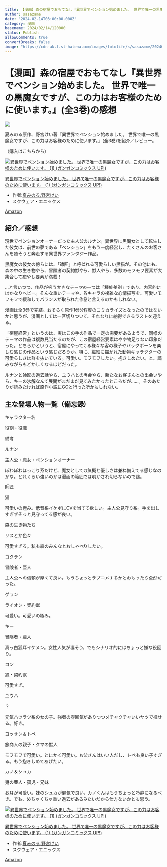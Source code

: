 ```yaml
---
title: 【漫画】森の宿屋でおもてなし『異世界でペンション始めました。 世界で唯一の黒魔女ですが、この力はお客様のために使います。』(全3巻)の感想
author: sasazame
date: "2024-02-14T03:00:00.000Z"
category: 漫画
basename: 2024/02/14/120000
status: Publish
allowComments: true
convertBreaks: false
image: "https://cdn-ak.f.st-hatena.com/images/fotolife/s/sasazame/20240213/20240213225049.png"
---
```

# 【漫画】森の宿屋でおもてなし『異世界でペンション始めました。 世界で唯一の黒魔女ですが、この力はお客様のために使います。』(全3巻)の感想

![](https://cdn-ak.f.st-hatena.com/images/fotolife/s/sasazame/20240213/20240213225049.png)

夏みのる原作、野宮けい著『異世界でペンション始めました。 世界で唯一の黒魔女ですが、この力はお客様のために使います。』(全3巻)を紹介／レビュー。

（購入はこちらから）  

[![異世界でペンション始めました。 世界で唯一の黒魔女ですが、この力はお客様のために使います。 (1) (ガンガンコミックス UP!)](https://m.media-amazon.com/images/I/51QgKdCIy5L._SL500_.jpg "異世界でペンション始めました。 世界で唯一の黒魔女ですが、この力はお客様のために使います。 (1) (ガンガンコミックス UP!)")](https://www.amazon.co.jp/dp/4757577249?tag=mochig08-22&linkCode=ogi&th=1&psc=1)

[異世界でペンション始めました。 世界で唯一の黒魔女ですが、この力はお客様のために使います。 (1) (ガンガンコミックス UP!)](https://www.amazon.co.jp/dp/4757577249?tag=mochig08-22&linkCode=ogi&th=1&psc=1)

-   作者:[夏みのる](https://d.hatena.ne.jp/keyword/%B2%C6%A4%DF%A4%CE%A4%EB),[野宮けい](https://d.hatena.ne.jp/keyword/%CC%EE%B5%DC%A4%B1%A4%A4)
-   スクウェア・エニックス

[Amazon](https://www.amazon.co.jp/dp/4757577249?tag=mochig08-22&linkCode=ogi&th=1&psc=1)

<!-- Extended Body -->

## 紹介／感想

現世でペンションオーナーだった主人公のルナン。異世界に黒魔女として転生した彼女は、前世の夢である「ペンション」をもう一度経営し、たくさんのお客さんを癒そうと奔走する異世界ファンタジー作品。

黒魔女の彼女の傍らには、「師匠」と呼ばれる可愛らしい黒猫が。その他にも、森の中の生き物やら、冒険者の契約獣やら、獣人やら、多数のモフモフ要素が大集合して癒やし要素が満載！

…と言いつつ、作品が扱う大きなテーマの一つは「種族差別」であり、内容的にはかなりヘビー。そんな重いテーマや、各キャラの複雑な心情描写を、可愛いモフモフで緩和してバランスが取られた作品と言えるのかもしれない。

  

漫画は全3巻で完結。おそらく原作1巻分程度のコミカライズとなったのではないかと思うが、漫画としては一区切りついて、それなりに納得できるラストを迎える。

「宿屋経営」というのは、実はこの手の作品で一定の需要があるようで、同様のテーマの作品は複数見当たるのだが、この宿屋経営要素はやや物足りない印象だった。どちらかというと、宿屋にやってくる様々な客の様子やバックボーンを楽しむ感じの作品という感じだろうか。特に、繊細に描かれた動物キャラクターの可愛らしさは群を抜いている。可愛い。モフモフしたい。抱きしめたい。と、読みながらもどかしくなるほどだった。

ルナンと師匠の過去話やら、ユウハとの再会やら、新たなお客さんとの出会いやら、キーの氷解なんて展開がまだまだ見てみたかったところだが……。そのあたりが読みたければ原作小説にGOと行った所かもしれない。

## 主な登場人物一覧（備忘録）

キャラクター名

役割・役職

備考

ルナン

主人公・魔女・ペンションオーナー

ぽわぽわほっこり系だけど、魔女としての気概と優しさは兼ね備えてる感じなのかな。どれくらい強いのかは漫画の範囲では明かされ切らないので謎。

師匠

猫

可愛いの極み。低音系イケボにCVを当てて欲しい。主人公見守り系。手を出しすぎずそっと見守ってる感が良い。

森の生き物たち

リスとか色々

可愛すぎる。私も森のみんなとおしゃべりしたい。

コクラン

冒険者・亜人

主人公への信頼が厚くて良い。もうちょっとラブコメするかとおもったら全然だった。

グラン

ライオン・契約獣

可愛い。可愛いの極み。

キー

冒険者・亜人

真っ白狐耳イケメン。女性人気が凄そう。でもシナリオ的にはちょっと嫌な役回り。

コン

狐・契約獣

可愛すぎ。

ユウハ

？

元気ハツラツ系の女の子。強者の雰囲気がありつつメチャクチャいいヤツで推せる。好き。

ヨッサン＆トペ

旅商人の親子・クマの獣人

モフモフで可愛い。とにかく可愛い。お父さんはいい人だし、トペも良い子すぎる。もう抱きしめてあげたい。

カノ＆シュカ

兎の亜人・孤児・兄妹

お耳が可愛い。妹のシュカが健気で良い。カノくんはもうちょっと冷静になるべき。でも、めちゃくちゃ重い過去があるみたいだから仕方ないかとも思う。

[![異世界でペンション始めました。 世界で唯一の黒魔女ですが、この力はお客様のために使います。 (1) (ガンガンコミックス UP!)](https://m.media-amazon.com/images/I/51QgKdCIy5L._SL500_.jpg "異世界でペンション始めました。 世界で唯一の黒魔女ですが、この力はお客様のために使います。 (1) (ガンガンコミックス UP!)")](https://www.amazon.co.jp/dp/4757577249?tag=mochig08-22&linkCode=ogi&th=1&psc=1)

[異世界でペンション始めました。 世界で唯一の黒魔女ですが、この力はお客様のために使います。 (1) (ガンガンコミックス UP!)](https://www.amazon.co.jp/dp/4757577249?tag=mochig08-22&linkCode=ogi&th=1&psc=1)

-   作者:[夏みのる](https://d.hatena.ne.jp/keyword/%B2%C6%A4%DF%A4%CE%A4%EB),[野宮けい](https://d.hatena.ne.jp/keyword/%CC%EE%B5%DC%A4%B1%A4%A4)
-   スクウェア・エニックス

[Amazon](https://www.amazon.co.jp/dp/4757577249?tag=mochig08-22&linkCode=ogi&th=1&psc=1)